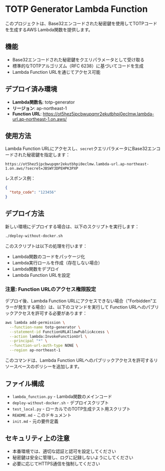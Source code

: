 # TOTP Generator Lambda Function

このプロジェクトは、Base32エンコードされた秘密鍵を使用してTOTPコードを生成するAWS Lambda関数を提供します。

## 機能

- Base32エンコードされた秘密鍵をクエリパラメータとして受け取る
- 標準的なTOTPアルゴリズム（RFC 6238）に基づいてコードを生成
- Lambda Function URLを通じてアクセス可能

## デプロイ済み環境

- **Lambda関数名**: totp-generator
- **リージョン**: ap-northeast-1
- **Function URL**: https://ot5hez5jpcbwupqmr2ekutbhpi0eclmw.lambda-url.ap-northeast-1.on.aws/

## 使用方法

Lambda Function URLにアクセスし、`secret`クエリパラメータにBase32エンコードされた秘密鍵を指定します：

```
https://ot5hez5jpcbwupqmr2ekutbhpi0eclmw.lambda-url.ap-northeast-1.on.aws/?secret=JBSWY3DPEHPK3PXP
```

レスポンス例：

```json
{
  "totp_code": "123456"
}
```

## デプロイ方法

新しい環境にデプロイする場合は、以下のスクリプトを実行します：

```bash
./deploy-without-docker.sh
```

このスクリプトは以下の処理を行います：
- Lambda関数のコードをパッケージ化
- Lambda実行ロールを作成（存在しない場合）
- Lambda関数をデプロイ
- Lambda Function URLを設定

### 注意: Function URLのアクセス権限設定

デプロイ後、Lambda Function URLにアクセスできない場合（"Forbidden"エラーが発生する場合）は、以下のコマンドを実行して Function URLへのパブリックアクセスを許可する必要があります：

```bash
aws lambda add-permission \
  --function-name totp-generator \
  --statement-id FunctionURLAllowPublicAccess \
  --action lambda:InvokeFunctionUrl \
  --principal "*" \
  --function-url-auth-type NONE \
  --region ap-northeast-1
```

このコマンドは、Lambda Function URLへのパブリックアクセスを許可するリソースベースのポリシーを追加します。

## ファイル構成

- `lambda_function.py` - Lambda関数のメインコード
- `deploy-without-docker.sh` - デプロイスクリプト
- `test_local.py` - ローカルでのTOTP生成テスト用スクリプト
- `README.md` - このドキュメント
- `init.md` - 元の要件定義

## セキュリティ上の注意

- 本番環境では、適切な認証と認可を設定してください
- 秘密鍵は安全に管理し、ログに記録しないようにしてください
- 必要に応じてHTTPS通信を強制してください
